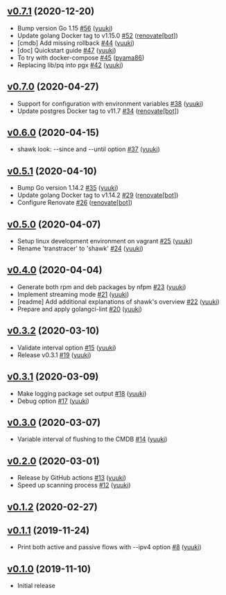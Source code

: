 ## [v0.7.1](https://github.com/yuuki/shawk/compare/v0.7.0...v0.7.1) (2020-12-20)

* Bump version Go 1.15 [#56](https://github.com/yuuki/shawk/pull/56) ([yuuki](https://github.com/yuuki))
* Update golang Docker tag to v1.15.0 [#52](https://github.com/yuuki/shawk/pull/52) ([renovate[bot]](https://github.com/apps/renovate))
* [cmdb] Add missing rollback [#44](https://github.com/yuuki/shawk/pull/44) ([yuuki](https://github.com/yuuki))
* [doc] Quickstart guide [#47](https://github.com/yuuki/shawk/pull/47) ([yuuki](https://github.com/yuuki))
* To try with docker-compose [#45](https://github.com/yuuki/shawk/pull/45) ([pyama86](https://github.com/pyama86))
* Replacing lib/pq into pgx [#42](https://github.com/yuuki/shawk/pull/42) ([yuuki](https://github.com/yuuki))

## [v0.7.0](https://github.com/yuuki/shawk/compare/v0.6.0...v0.7.0) (2020-04-27)

* Support for configuration with environment variables [#38](https://github.com/yuuki/shawk/pull/38) ([yuuki](https://github.com/yuuki))
* Update postgres Docker tag to v11.7 [#34](https://github.com/yuuki/shawk/pull/34) ([renovate[bot]](https://github.com/apps/renovate))

## [v0.6.0](https://github.com/yuuki/shawk/compare/v0.5.1...v0.6.0) (2020-04-15)

* shawk look:  --since and --until option [#37](https://github.com/yuuki/shawk/pull/37) ([yuuki](https://github.com/yuuki))

## [v0.5.1](https://github.com/yuuki/shawk/compare/v0.5.0...v0.5.1) (2020-04-10)

* Bump Go version 1.14.2 [#35](https://github.com/yuuki/shawk/pull/35) ([yuuki](https://github.com/yuuki))
* Update golang Docker tag to v1.14.2 [#29](https://github.com/yuuki/shawk/pull/29) ([renovate[bot]](https://github.com/apps/renovate))
* Configure Renovate [#26](https://github.com/yuuki/shawk/pull/26) ([renovate[bot]](https://github.com/apps/renovate))

## [v0.5.0](https://github.com/yuuki/shawk/compare/v0.4.0...v0.5.0) (2020-04-07)

* Setup linux development environment on vagrant [#25](https://github.com/yuuki/shawk/pull/25) ([yuuki](https://github.com/yuuki))
* Rename 'transtracer' to 'shawk' [#24](https://github.com/yuuki/shawk/pull/24) ([yuuki](https://github.com/yuuki))

## [v0.4.0](https://github.com/yuuki/shawk/compare/v0.3.2...v0.4.0) (2020-04-04)

* Generate both rpm and deb packages by nfpm [#23](https://github.com/yuuki/shawk/pull/23) ([yuuki](https://github.com/yuuki))
* Implement streaming mode [#21](https://github.com/yuuki/shawk/pull/21) ([yuuki](https://github.com/yuuki))
* [readme] Add additional explanations of shawk's overview [#22](https://github.com/yuuki/shawk/pull/22) ([yuuki](https://github.com/yuuki))
* Prepare and apply golangci-lint [#20](https://github.com/yuuki/shawk/pull/20) ([yuuki](https://github.com/yuuki))

## [v0.3.2](https://github.com/yuuki/shawk/compare/v0.3.1...v0.3.2) (2020-03-10)

* Validate interval option [#15](https://github.com/yuuki/shawk/pull/15) ([yuuki](https://github.com/yuuki))
* Release v0.3.1 [#19](https://github.com/yuuki/shawk/pull/19) ([yuuki](https://github.com/yuuki))

## [v0.3.1](https://github.com/yuuki/shawk/compare/v0.3.0...v0.3.1) (2020-03-09)

* Make logging package set output [#18](https://github.com/yuuki/shawk/pull/18) ([yuuki](https://github.com/yuuki))
* Debug option [#17](https://github.com/yuuki/shawk/pull/17) ([yuuki](https://github.com/yuuki))

## [v0.3.0](https://github.com/yuuki/shawk/compare/v0.2.0...v0.3.0) (2020-03-07)

* Variable interval of flushing to the CMDB [#14](https://github.com/yuuki/shawk/pull/14) ([yuuki](https://github.com/yuuki))

## [v0.2.0](https://github.com/yuuki/shawk/compare/v0.1.2...v0.2.0) (2020-03-01)

* Release by GitHub actions [#13](https://github.com/yuuki/shawk/pull/13) ([yuuki](https://github.com/yuuki))
* Speed up scanning process [#12](https://github.com/yuuki/shawk/pull/12) ([yuuki](https://github.com/yuuki))

## [v0.1.2](https://github.com/yuuki/shawk/compare/v0.1.2...v0.1.2) (2020-02-27)


## [v0.1.1](https://github.com/yuuki/shawk/compare/v0.1.0...v0.1.1) (2019-11-24)

* Print both active and passive flows with --ipv4 option [#8](https://github.com/yuuki/shawk/pull/8) ([yuuki](https://github.com/yuuki))

## [v0.1.0](https://github.com/yuuki/shawk/compare/f3c6ecd52904...v0.1.0) (2019-11-10)

* Initial release
